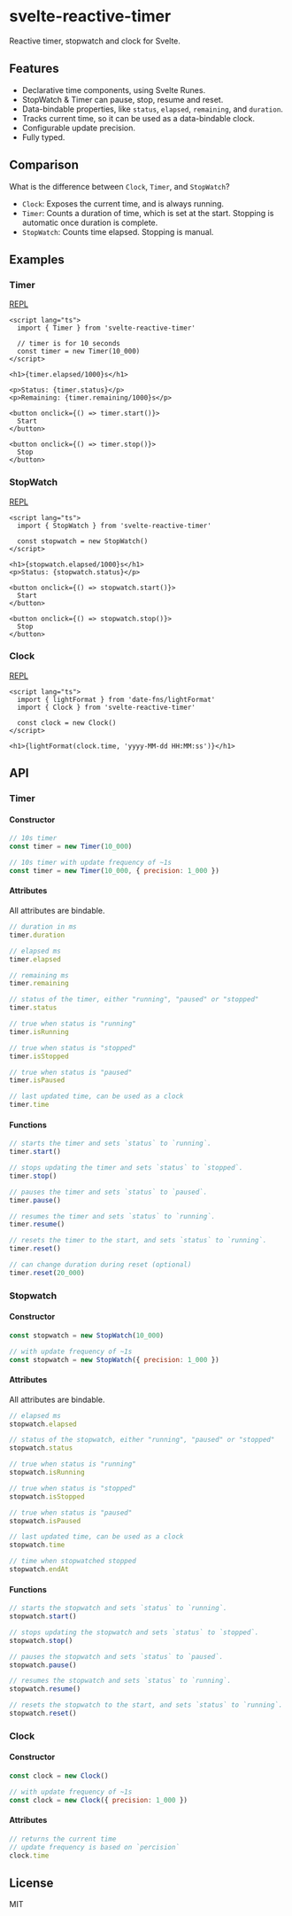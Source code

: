 # svelte-reactive-timer

Reactive timer, stopwatch and clock for Svelte.

## Features

- Declarative time components, using Svelte Runes.
- StopWatch & Timer can pause, stop, resume and reset.
- Data-bindable properties, like `status`, `elapsed`, `remaining`, and `duration`.
- Tracks current time, so it can be used as a data-bindable clock.
- Configurable update precision.
- Fully typed.

## Comparison

What is the difference between `Clock`, `Timer`, and `StopWatch`?

- `Clock`: Exposes the current time, and is always running.
- `Timer`: Counts a duration of time, which is set at the start. Stopping is automatic once duration is complete.
- `StopWatch`: Counts time elapsed. Stopping is manual.

## Examples

### Timer

[REPL](https://svelte.dev/playground/d8596d4480b24819ad8e29415b4e9906?version=5.20.5)

```svelte
<script lang="ts">
  import { Timer } from 'svelte-reactive-timer'

  // timer is for 10 seconds
  const timer = new Timer(10_000)
</script>

<h1>{timer.elapsed/1000}s</h1>

<p>Status: {timer.status}</p>
<p>Remaining: {timer.remaining/1000}s</p>

<button onclick={() => timer.start()}>
  Start
</button>

<button onclick={() => timer.stop()}>
  Stop
</button>
```

### StopWatch

[REPL](https://svelte.dev/playground/6136cf515fd142bca2c3beaa4588e74e?version=5.22.3)

```svelte
<script lang="ts">
  import { StopWatch } from 'svelte-reactive-timer'

  const stopwatch = new StopWatch()
</script>

<h1>{stopwatch.elapsed/1000}s</h1>
<p>Status: {stopwatch.status}</p>

<button onclick={() => stopwatch.start()}>
  Start
</button>

<button onclick={() => stopwatch.stop()}>
  Stop
</button>
```

### Clock

[REPL](https://svelte.dev/playground/333c61dc0ca9459a82d9eb70a0d0b9ca?version=5.22.3)

```svelte
<script lang="ts">
  import { lightFormat } from 'date-fns/lightFormat'
  import { Clock } from 'svelte-reactive-timer'

  const clock = new Clock()
</script>

<h1>{lightFormat(clock.time, 'yyyy-MM-dd HH:MM:ss')}</h1>
```

## API

### Timer

#### Constructor

```js
// 10s timer
const timer = new Timer(10_000)

// 10s timer with update frequency of ~1s
const timer = new Timer(10_000, { precision: 1_000 })
```

#### Attributes

All attributes are bindable.

```js
// duration in ms
timer.duration

// elapsed ms
timer.elapsed

// remaining ms
timer.remaining

// status of the timer, either "running", "paused" or "stopped"
timer.status

// true when status is "running"
timer.isRunning

// true when status is "stopped"
timer.isStopped

// true when status is "paused"
timer.isPaused

// last updated time, can be used as a clock
timer.time
```

#### Functions

```js
// starts the timer and sets `status` to `running`.
timer.start()

// stops updating the timer and sets `status` to `stopped`.
timer.stop()

// pauses the timer and sets `status` to `paused`.
timer.pause()

// resumes the timer and sets `status` to `running`.
timer.resume()

// resets the timer to the start, and sets `status` to `running`.
timer.reset()

// can change duration during reset (optional)
timer.reset(20_000)
```

### Stopwatch

#### Constructor

```js
const stopwatch = new StopWatch(10_000)

// with update frequency of ~1s
const stopwatch = new StopWatch({ precision: 1_000 })
```

#### Attributes

All attributes are bindable.

```js
// elapsed ms
stopwatch.elapsed

// status of the stopwatch, either "running", "paused" or "stopped"
stopwatch.status

// true when status is "running"
stopwatch.isRunning

// true when status is "stopped"
stopwatch.isStopped

// true when status is "paused"
stopwatch.isPaused

// last updated time, can be used as a clock
stopwatch.time

// time when stopwatched stopped
stopwatch.endAt
```

#### Functions

```js
// starts the stopwatch and sets `status` to `running`.
stopwatch.start()

// stops updating the stopwatch and sets `status` to `stopped`.
stopwatch.stop()

// pauses the stopwatch and sets `status` to `paused`.
stopwatch.pause()

// resumes the stopwatch and sets `status` to `running`.
stopwatch.resume()

// resets the stopwatch to the start, and sets `status` to `running`.
stopwatch.reset()
```

### Clock

#### Constructor

```js
const clock = new Clock()

// with update frequency of ~1s
const clock = new Clock({ precision: 1_000 })
```

#### Attributes

```js
// returns the current time
// update frequency is based on `percision`
clock.time
```

## License

MIT
